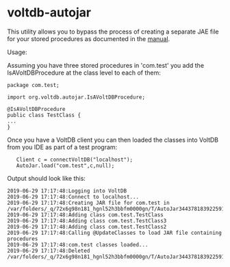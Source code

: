 # voltdb-autojar

This utility allows you to bypass the process of creating a separate JAE file for your stored procedures
as documented in the [manual](https://docs.voltdb.com/UsingVoltDB/designappprocinstall.php).

Usage:

Assuming you have three stored procedures in 'com.test' you add the IsAVoltDBProcedure at the class level 
to each of them:

    package com.test;
    
    import org.voltdb.autojar.IsAVoltDBProcedure;

    @IsAVoltDBProcedure
    public class TestClass {
    ...
    }
    

 Once you have a VoltDB client you can then loaded the classes into VoltDB from you IDE as part of a test program:
 
       Client c = connectVoltDB("localhost");
       AutoJar.load("com.test",c,null);
       
       
 Output should look like this:
 
    2019-06-29 17:17:48:Logging into VoltDB
    2019-06-29 17:17:48:Connect to localhost...    
    2019-06-29 17:17:48:Creating JAR file for com.test in /var/folders/_q/72x6g98n181_hgnl52h3bbfm0000gn/T/AutoJar3443781839225915372.jar
    2019-06-29 17:17:48:Adding class com.test.TestClass
    2019-06-29 17:17:48:Adding class com.test.TestClass3
    2019-06-29 17:17:48:Adding class com.test.TestClass2
    2019-06-29 17:17:48:Calling @UpdateClasses to load JAR file containing procedures
    2019-06-29 17:17:48:com.test classes loaded...
    2019-06-29 17:17:48:Deleted /var/folders/_q/72x6g98n181_hgnl52h3bbfm0000gn/T/AutoJar3443781839225915372.jar